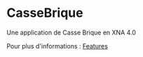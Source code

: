 # CasseBrique

Une application de Casse Brique en XNA 4.0

Pour plus d'informations : [Features](Features.md)
